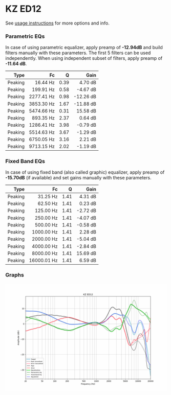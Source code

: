 # KZ ED12
See [usage instructions](https://github.com/jaakkopasanen/AutoEq#usage) for more options and info.

### Parametric EQs
In case of using parametric equalizer, apply preamp of **-12.94dB** and build filters manually
with these parameters. The first 5 filters can be used independently.
When using independent subset of filters, apply preamp of **-11.64 dB**.

| Type    | Fc         |    Q | Gain      |
|--------:|-----------:|-----:|----------:|
| Peaking | 16.44 Hz   | 0.39 | 4.70 dB   |
| Peaking | 199.91 Hz  | 0.58 | -4.67 dB  |
| Peaking | 2277.41 Hz | 0.98 | -12.26 dB |
| Peaking | 3853.30 Hz | 1.67 | -11.88 dB |
| Peaking | 5474.66 Hz | 0.31 | 15.58 dB  |
| Peaking | 893.35 Hz  | 2.37 | 0.64 dB   |
| Peaking | 1286.41 Hz | 3.98 | -0.79 dB  |
| Peaking | 5514.63 Hz | 3.67 | -1.29 dB  |
| Peaking | 6750.05 Hz | 3.16 | 2.21 dB   |
| Peaking | 9713.15 Hz | 2.02 | -1.19 dB  |

### Fixed Band EQs
In case of using fixed band (also called graphic) equalizer, apply preamp of **-15.70dB**
(if available) and set gains manually with these parameters.

| Type    | Fc          |    Q | Gain     |
|--------:|------------:|-----:|---------:|
| Peaking | 31.25 Hz    | 1.41 | 4.31 dB  |
| Peaking | 62.50 Hz    | 1.41 | 0.23 dB  |
| Peaking | 125.00 Hz   | 1.41 | -2.72 dB |
| Peaking | 250.00 Hz   | 1.41 | -4.07 dB |
| Peaking | 500.00 Hz   | 1.41 | -0.58 dB |
| Peaking | 1000.00 Hz  | 1.41 | 2.28 dB  |
| Peaking | 2000.00 Hz  | 1.41 | -5.04 dB |
| Peaking | 4000.00 Hz  | 1.41 | -2.84 dB |
| Peaking | 8000.00 Hz  | 1.41 | 15.69 dB |
| Peaking | 16000.01 Hz | 1.41 | 6.59 dB  |

### Graphs
![](./KZ%20ED12.png)